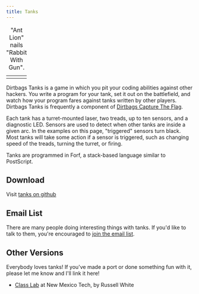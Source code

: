 ```yaml
---
title: Tanks
---
```


<table class="figure">
  <caption>"Ant Lion" nails "Rabbit With Gun".</caption>
  <tr><td>
    <canvas id="antlion"></canvas>
    <script type="application/javascript" src="tanks.js"></script>
    <script type="application/javascript">
      antlion = [[300, 150, 50],[["#808080",[[50, 0.00, 0.00, 1],[70, 0.00, 0.87, 0],]], ["#ff8844",[[50, 0.00, 0.09, 1],[100, 4.68, 3.09, 1],[100, 1.61, 3.11, 1],[60, 0.00, 2.09, 0],[60, 2.09, 2.09, 0],[60, 4.19, 2.09, 0],[100, 0.00, 0.09, 1],]],],[[[75,75,5.78,2.71,0,0], [225,75,3.28,1.95,0,0],], [[77,73,5.78,3.02,0,0], [225,75,3.28,2.06,0,0],], [[81,71,5.78,3.14,0,0], [225,75,3.28,2.16,0,0],], [[87,68,5.78,3.14,0,0], [225,75,3.28,2.25,0,0],], [[93,64,5.78,3.14,0,0], [225,75,3.28,2.34,0,0],], [[99,61,5.78,3.14,0,0], [225,75,3.28,2.44,0,0],], [[105,57,5.78,3.14,0,0], [225,75,3.28,2.53,0,0],], [[112,54,5.78,3.14,0,0], [225,75,3.28,2.62,0,0],], [[118,51,5.78,3.14,0,0], [225,75,3.28,2.71,0,0],], [[124,47,5.78,3.14,0,0], [225,75,3.28,2.79,0,2],], [[130,44,5.78,3.14,0,0], [225,75,3.28,2.48,0,2],], [[136,40,5.78,3.14,0,0], [225,75,3.28,2.16,0,2],], [[142,37,5.78,3.14,0,0], [225,75,3.28,1.85,0,2],], [[148,34,5.78,3.14,0,0], [225,75,3.28,1.54,0,2],], [[154,30,5.78,3.14,0,0], [225,75,3.28,1.22,0,2],], [[160,28,5.90,3.14,0,0], [225,75,3.28,0.91,0,2],], [[167,25,5.90,3.14,0,0], [225,75,3.28,0.59,0,70],], [[173,23,5.90,3.14,0,0], [225,75,3.28,0.28,0,4],], [[180,20,5.90,3.14,0,0], [225,75,3.28,0.59,0,68],], [[186,17,5.90,3.14,0,0], [225,75,3.28,0.28,0,4],], [[193,15,5.90,3.14,0,0], [225,75,3.28,0.59,0,4],], [[199,12,5.90,3.14,0,0], [225,75,3.28,0.91,0,92],], [[206,10,5.90,3.14,0,0], [222,74,3.24,0.59,0,20],], [[212,7,5.90,3.14,0,0], [218,74,3.15,0.91,0,20],], [[218,4,5.78,3.14,0,0], [212,75,2.96,1.22,0,4],], [[224,1,5.78,3.14,0,0], [208,77,2.77,1.54,0,2],], [[230,147,5.78,3.14,0,0], [207,78,2.65,1.22,0,2],], [[236,144,5.78,3.14,0,0], [207,78,2.65,0.91,0,2],], [[242,140,5.78,3.14,0,0], [207,78,2.65,0.59,0,2],], [[248,137,5.78,3.14,0,0], [207,78,2.65,0.28,0,2],], [[254,134,5.78,3.14,0,0], [207,78,2.65,-0.03,0,2],], [[260,130,5.78,3.14,0,0], [207,78,2.65,-0.35,0,2],], [[267,127,5.78,3.14,0,0], [207,78,2.65,-0.66,0,2],], [[273,123,5.78,3.14,0,0], [207,78,2.65,-0.98,0,2],], [[279,120,5.78,3.14,0,0], [207,78,2.65,-1.29,0,2],], [[285,117,5.78,3.14,0,0], [207,78,2.65,-1.61,0,2],], [[291,113,5.78,3.14,0,0], [207,78,2.65,-1.92,0,2],], [[297,110,5.78,3.14,0,0], [207,78,2.65,-2.23,0,66],], [[3,106,5.78,3.14,0,0], [207,78,2.65,-1.92,0,2],], [[9,103,5.78,3.14,0,0], [207,78,2.65,-2.23,0,2],], [[16,100,5.78,3.14,0,0], [207,78,2.65,-2.55,0,0],], [[22,96,5.78,3.14,0,0], [207,78,2.65,-2.44,0,0],], [[28,93,5.78,3.14,0,0], [207,78,2.65,-2.32,0,0],], [[34,90,5.78,3.14,0,0], [207,78,2.65,-2.20,0,0],], [[40,86,5.78,3.14,0,0], [207,78,2.65,-2.08,0,0],], [[46,84,5.90,3.14,0,0], [207,78,2.65,-1.95,0,0],], [[52,81,5.90,3.14,0,0], [207,78,2.65,-1.85,0,0],], [[59,79,5.90,3.14,0,0], [207,78,2.65,-1.75,0,0],], [[65,76,5.90,3.14,0,0], [207,78,2.65,-1.64,0,0],], [[72,73,5.90,3.14,0,0], [207,78,2.65,-1.54,0,0],], [[78,71,5.90,3.14,0,0], [207,78,2.65,-1.43,0,0],], [[85,68,5.90,3.14,0,0], [207,78,2.65,-1.33,0,0],], [[91,66,5.90,3.14,0,0], [207,78,2.65,-1.20,0,0],], [[98,63,5.90,3.14,0,0], [207,78,2.65,-1.08,0,0],], [[104,60,5.90,3.14,0,0], [207,78,2.65,-0.96,0,4],], [[111,58,5.90,3.14,0,0], [207,78,2.65,-0.65,0,4],], [[117,56,6.03,3.14,0,0], [207,78,2.65,-0.33,0,4],], [[124,54,6.03,3.14,0,0], [207,78,2.65,-0.02,0,4],], [[130,53,6.03,3.14,0,0], [207,78,2.65,0.30,0,4],], [[137,51,6.03,3.14,0,0], [207,78,2.65,0.61,0,4],], [[144,49,6.03,3.14,0,0], [207,78,2.65,0.93,0,70],], [[151,47,6.03,3.14,0,0], [207,78,2.65,0.61,0,28],], [[157,45,6.03,3.14,0,0], [205,79,2.65,0.93,0,28],], [0, [201,81,2.56,1.24,1,85],],]];
      start("antlion", antlion);
    </script>
  </td></tr>
</table>

Dirtbags Tanks is a game in which you pit your coding abilities
against other hackers.  You write a program for your tank, set it out
on the battlefield, and watch how your program fares against tanks
written by other players.  Dirtbags Tanks is frequently a component of
[Dirtbags Capture The Flag](/ctf/).

Each tank has a turret-mounted laser, two treads, up to ten sensors,
and a diagnostic LED.  Sensors are used to detect when other tanks are
inside a given arc.  In the examples on this page, "triggered" sensors
turn black.  Most tanks will take some action if a sensor is
triggered, such as changing speed of the treads, turning the turret,
or firing.

Tanks are programmed in Forf, a stack-based language similar to
PostScript.


Download
--------

Visit [tanks on github](https://github.com/dirtbags/tanks)


Email List
----------

There are many people doing interesting things with tanks.
If you'd like to talk to them,
you're encouraged to
[join the email list](https://groups.google.com/forum/#!forum/tanks).


Other Versions
--------------

Everybody loves tanks!
If you've made a port or done something fun with it,
please let me know and I'll link it here!

* [Class Lab](https://github.com/Arctem/nmt_python_labs/tree/master/labs/project) at New Mexico Tech, by Russell White

